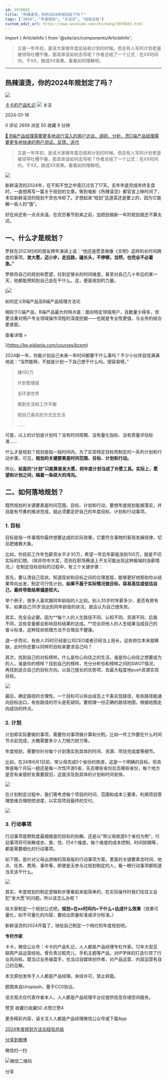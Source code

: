 ```yaml
---
id: 5978683
title: "热辣滚烫，你的2024年规划定了吗？"
tags: ["2024", "年度规划", "方法论", "经验总结"]
custom_edit_url: https://www.woshipm.com/zhichang/5978683.html
---
```

import { ArticleInfo } from '@site/src/components/ArticleInfo';

<ArticleInfo
    author="卡卡的产品札记"
    authorLink="https://www.woshipm.com/u/826998"
    published="2024-01-18"
    views={2659}
    comments={0}
    collects={50}
/>

> 又是一年年初，是该大家做年度总结和计划的时候。但总有人写的计划老是被领导吐槽不像，那具体该如何去写呢？作者总结了一个公式：在XX时间内，干XX，做成XX效果。看看如何理解吧。

---

## 热辣滚烫，你的2024年规划定了吗？

[![](https://image.woshipm.com/wp-files/2020/09/vQSJp0x7VyouwsYEJnf7.jpg!/both/72x72)](https://www.woshipm.com/u/826998)

[卡卡的产品札记](https://www.woshipm.com/u/826998) ![](https://static.woshipm.com/tag/1121_1@2x.png) 关注

2024-01-18

0 评论 2659 浏览 50 收藏 9 分钟

[🔗 B端产品经理需要更多地进行深入的用户访谈、调研、分析，而C端产品经理需要更多地快速的用户测试、反馈、迭代](https://ke.qidianla.com/courses/bcpm)

> 又是一年年初，是该大家做年度总结和计划的时候。但总有人写的计划老是被领导吐槽不像，那具体该如何去写呢？作者总结了一个公式：在XX时间内，干XX，做成XX效果。看看如何理解吧。

![](https://image.woshipm.com/2023/08/23/d85640b2-4193-11ee-ada9-00163e0b5ff3.jpg)

新鲜滚烫的2024年，在不知不觉之中竟已过去了17天。去年年底完成年终复盘时，一直想再写一篇关于规划的文章。等到电影《热辣滚烫》都官宣上映时间了，本应新鲜滚烫的规划干货也冷却了。才想起来“规划”这道菜还是要上的，因为它能解一些人的“饿”。

好在尚还有一点点余温，在农历春节到来之前，加把劲做新一年的规划就还不算太迟。

## 一、什么才是规划？

罗胖在2023时间的朋友跨年演讲上说：“他还是愿意做像《文明》这样的长时间跨度的事项。**发大愿，迈小步，走远路，磕长头，不停顿，当然，也完全不必着急。”**

罗胖将自己的规划和愿望，拉到足够长的时间维度，甚至对自己几十年后的某一天，他都能预知到自己会在干什么。这，便是规划的力量。

[![](https://image.woshipm.com/2023/08/02/72b77e4e-30e3-11ee-88e7-00163e0b5ff3.png)

如何定义B端产品及B端产品经理方法论

相较于C端产品，B端产品最大的特点是：面向特定领域用户，且数量少得多，但更注重对用户专业领域操作流程的深度挖掘——也就是专业性更强，与业务的结合更紧密。

查看详情 >

](https://ke.qidianla.com/courses/bcpm)

2024新一年，你能计划自己未来一年时间都要干什么事吗？不少小伙伴自信满满地说：“当然能啊，不就是计划一下自己想干什么吗，很容易呀。”

> 赚100万
> 
> 升到管理层
> 
> 去环游世界
> 
> 做到生活和工作平衡
> 
> 按自己喜欢的方式去生活
> 
> ……‍

可是，以上的计划是计划吗？没有时间周期、没有量化指标、没有质量评估标准……

什么才是规划？规划是指一段时间内，为了实现特定目标而制定的一系列计划和行动步骤。可见，**规划的关键要素是时间范围、目标、计划和行动。**

所以，**前面的“计划”只能算是发大愿，把年度计划当成了许愿工具。实际上，愿望和计划之间，隔着一条硕大的鸿沟。**

## 二、如何落地规划？

既然规划的关键要素是时间范围、目标、计划和行动，要想年度规划能被落实，并且能有节奏的推进完成，就必须要定好自己的年度目标、计划和行动事项。

### 1\. 目标

目标是指一件事情你最终想要达成的实际效果，它要符合事物的客观发展规律，切忌肥猪赛大象。

比如，你目前工作年包薪资水平才30万，希望一年后年薪能涨到100万，就是不切实际的幻想。（除非你中大奖，否则在职场赛道上不太可能出现这种极端的涨薪情况。）在制定目标目标的过程中，有三个关键步骤：

首先，要认清自己现状。知道现状和目标之间的合理差距，能够更好地帮助你从结果导向出发，制定可行性计划。**如果不基于实际情况做目标，容易高估或低估自己，最终导致结果偏差较大。**

举个例子，很多人喜欢跟同年龄段的人比较。别人35岁时年薪多少、是否有房有车，如果自己35岁没达到同年龄层的状况，就会认为自己很失败。

其实，完全没必要。因为**每个人的人生路径不同、认知不同、资源不同、后盾不同，这些变量都会影响目标结果的达成。**完全将他人的人生结果当成自己的奋斗标准，这种现状梳理方法不合理且不健康。

退一步而论，有些人35时已经是公司CEO或者已经当上局长，这些岗位本来就稀缺，此时你还要以同样的目标来要求自己吗？

其次，找到自己的对标榜样。什么是你心向往之的生活，谁是你心向往之想要成为的人，谁是你的榜样？找到自己的榜样，充分分析你和榜样之间的SWOT情况，再找到适合自己的目标方向。以自己擅长的优势项，去最大程度地push资源实现目标。

![](https://image.woshipm.com/wp-files/2024/01/jI6dJ7DLzzULOYWlZS6H.png)

最后，确定路径的合理性。一个目标可以拆出成百上千条实现路径，有些路径能通向目标出口，有些路径的尽头是死胡同。要梳理一份正确的路径地图，根据地图走向成功的终点。

### 2\. 计划

计划即实际要做的事项，需要你对事项做计算和分割。比如一件工作要在什么时间节点前完成，大概需要多少人力物力财力等。

年度规划，需要你针对每个计划落实到具体的时间、资源、项目完成度等细节。

比如，在24年6月1日前，带父母完成5个省份的旅游，这是一个明确的目标。但具体是每个月玩一趟还是每一次性环游5省，先去哪些省份后去哪些省份，每个地方是否有亲朋好友需要叙旧，这就涉及到具体的计划和时间安排。

![](https://image.woshipm.com/wp-files/2024/01/NwoMvEFn9Kkpc3wvPzo0.png)

在计划制定过程中，我们需考虑每个项目的时间、范围和成本三要素，利用项目管理思维合理把控进度，以实现项目最终的交付。

![](https://image.woshipm.com/wp-files/2024/01/93SFhBXPmjhbbkS88M3B.png)

### 3\. 行动事项

行动事项是颗粒度最细维度的目标的拆解。还是以“带父母旅游5个省份为例”，行动事项将可拆解成衣、食、住、行4个维度，每个维度的成本控制、时间排期等，都是需要细化的行动事项。

如下图，是针对父母出游做的简易版的行动事项方案，里面的关键要素含时间、地点、任务、费用、事件等，即便是无参与过规划制定的人，看一眼行动事项都知道当天该干什么。

![](https://image.woshipm.com/wp-files/2024/01/5W0hpfISjfC5GtrcXwJg.png)

其实，年度规划的制定逻辑和步骤看起来挺简单的，在实际操作时我们往往又会犯“发大愿”的问题。所以该怎么办呢？

给大家制定一个规划公式吧。**规划=在xx时间内+干什么+达成什么效果**（效果可量化，如不可量化的内容，要给出质量标准或评分标准。）

新鲜滚烫的2024开篇了，快给自己制定一个绚烂的年度规划吧。

**专栏作家**

卡卡，微信公众号：卡卡的产品札记，人人都是产品经理专栏作家。12年大型互联网产品运营经验。曾负责过稻壳儿、手机主题等产品，对IP字体的打造引领了行业风向标。既当过业务操盘手，也当过自媒体创作者，对产品运营、内容运营有自己的见解。

本文原创发布于人人都是产品经理，未经许可，禁止转载。

题图来自Unsplash，基于CC0协议。

该文观点仅代表作者本人，人人都是产品经理平台仅提供信息存储空间服务。

赞赏 收藏已收藏50 点赞已赞4

更多精彩内容，请关注人人都是产品经理微信公众号或下载App

[2024](https://www.woshipm.com/tag/2024)[年度规划](https://www.woshipm.com/tag/%e5%b9%b4%e5%ba%a6%e8%a7%84%e5%88%92)[方法论](https://www.woshipm.com/tag/%e6%96%b9%e6%b3%95%e8%ae%ba)[经验总结](https://www.woshipm.com/tag/%e7%bb%8f%e9%aa%8c%e6%80%bb%e7%bb%93)

[分享到微博](https://service.weibo.com/share/share.php?appkey=2775287854&title=热辣滚烫，你的2024年规划定了吗？&url=https://www.woshipm.com/zhichang/5978683.html&pic=https://image.woshipm.com/2023/08/23/d85640b2-4193-11ee-ada9-00163e0b5ff3.jpg)

微信扫一扫

![微信二维码](https://api.pwmqr.com/qrcode/create/?url=https://www.woshipm.com/zhichang/5978683.html)

分享